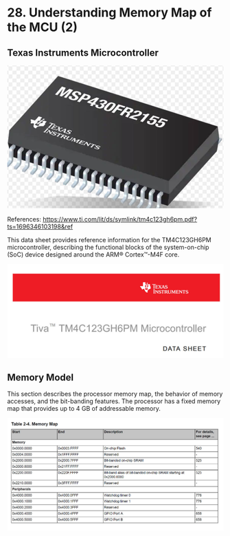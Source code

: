 # 28. Understanding Memory Map of the MCU (2)

## Texas Instruments Microcontroller

![03](https://github.com/knightsummon/Mastering-Microcontroller-and-Embedded-Driver-Development/blob/main/7.%20Understanding%20MCU%20Memory%20Map/28.%20Understanding%20Memory%20Map%20of%20the%20MCU%20(2).assets/03.jpg)

References: https://www.ti.com/lit/ds/symlink/tm4c123gh6pm.pdf?ts=1696346103198&ref

This data sheet provides reference information for the TM4C123GH6PM microcontroller, describing
the functional blocks of the system-on-chip (SoC) device designed around the ARM® Cortex™-M4F
core.

![01](https://github.com/knightsummon/Mastering-Microcontroller-and-Embedded-Driver-Development/blob/main/7.%20Understanding%20MCU%20Memory%20Map/28.%20Understanding%20Memory%20Map%20of%20the%20MCU%20(2).assets/01.jpg)

## Memory Model

This section describes the processor memory map, the behavior of memory accesses, and the
bit-banding features. The processor has a fixed memory map that provides up to 4 GB of addressable
memory.

![02](https://github.com/knightsummon/Mastering-Microcontroller-and-Embedded-Driver-Development/blob/main/7.%20Understanding%20MCU%20Memory%20Map/28.%20Understanding%20Memory%20Map%20of%20the%20MCU%20(2).assets/02.jpg)
